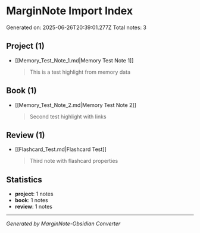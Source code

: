 # MarginNote Import Index

Generated on: 2025-06-26T20:39:01.277Z
Total notes: 3

## Project (1)

- [[Memory_Test_Note_1.md|Memory Test Note 1]]
  > This is a test highlight from memory data

## Book (1)

- [[Memory_Test_Note_2.md|Memory Test Note 2]]
  > Second test highlight with links

## Review (1)

- [[Flashcard_Test.md|Flashcard Test]]
  > Third note with flashcard properties

## Statistics

- **project**: 1 notes
- **book**: 1 notes  
- **review**: 1 notes

---
*Generated by MarginNote-Obsidian Converter*